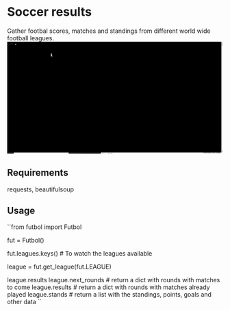 # Soccer results

Gather footbal scores, matches and standings from different world wide football leagues.
![Script in acction](./futbol_anim.gif)

## Requirements

requests, beautifulsoup

## Usage

``from futbol import Futbol

fut = Futbol()

fut.leagues.keys()   # To watch the leagues available

league = fut.get_league(fut.LEAGUE)

league.results
league.next_rounds      # return a dict with rounds with matches to come
league.results          # return a dict with rounds with matches already played
league.stands           # return a list with the standings, points, goals and other data
`` 
